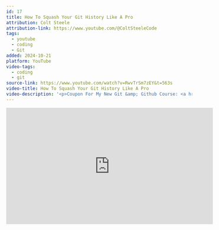 ```yaml
---
id: 17
title: How To Squash Your Git History Like A Pro
attribution: Colt Steele
attribution-link: https://www.youtube.com/@ColtSteeleCode
tags:
  - youtube
  - coding
  - Git
added: 2024-10-21
platform: YouTube
video-tags:
  - coding
  - git
source-link: https://www.youtube.com/watch?v=RwvTrSm7zEY&t=563s
video-title: How To Squash Your Git History Like A Pro
video-description: '<p>Coupon For My New Git &amp; Github Course: <a href="https://www.youtube.com/redirect?event=video_description&amp;redir_token=QUFFLUhqbmV0NExzelE4VXFOc0ppYk94cER5ZnBPTS1uZ3xBQ3Jtc0tsemtqZzV4YldEbjVpZG5OTk4yR0doNWV5QkRQTVFMalRXMlMyb212ai1OWFExRFRLdjk5MVllVjJFM0lHU0pZZE9TYjl3MG1xY2NVVXplaGZncGZZeXBpZk9Ob2V0LUJSOTdYU1hrTzEzbHAtLXJvNA&amp;q=https%3A%2F%2Fwww.udemy.com%2Fcourse%2Fgit-and-github-bootcamp%2F%3FcouponCode%3DB4E5B63D4FC63AE54F00&amp;v=RwvTrSm7zEY">https://www.udemy.com/course/git-and-...</a></p><p>The Github Repo From The Video: <a href="https://www.youtube.com/redirect?event=video_description&amp;redir_token=QUFFLUhqbk5qSlFQZkJJcVpxcFNxcUpwTTBhYkxwZExLZ3xBQ3Jtc0treTY2UDhIUU5tOXdaNXYyY1RMbWpZX1o2Q2wzajBtSFJaaUdEbGI3ZmtNTHJsRUVsLWM0WjFpSFpval85Wi1ZeWJvbHVUenhBZXNERGhYa2ZPanVmVzBmQk40WmRWLUYyYkF4N2c1ODhpS3U5dE0wYw&amp;q=https%3A%2F%2Fgithub.com%2FColt%2Fsquashing-demo&amp;v=RwvTrSm7zEY">https://github.com/Colt/squashing-demo</a></p>'
---
```


<iframe width="560" height="315" src="https://www.youtube-nocookie.com/embed/RwvTrSm7zEY?si=j36NM2mnDDCbSYWa" title="YouTube video player" frameborder="0" allow="accelerometer; autoplay; clipboard-write; encrypted-media; gyroscope; picture-in-picture; web-share" referrerpolicy="strict-origin-when-cross-origin" allowfullscreen></iframe>
